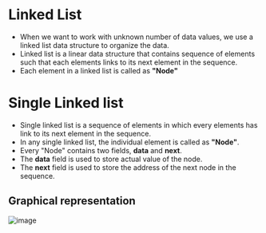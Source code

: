 # Linked List 
+ When we want to work with unknown number of data values, we use a linked list data structure to organize the data.
+ Linked list is a linear data structure that contains sequence of elements such that each elements links to its next element in the sequence.
+ Each element in a linked list is called as **"Node"**


# Single Linked list 
+ Single linked list is a sequence of elements in which every elements has link to its next element in the sequence.
+ In any single linked list, the individual element is called as **"Node"**.
+ Every "Node" contains two fields, **data** and **next**.
+ The **data** field is used to store actual value of the node. 
+ The **next** field is used to store the address of the next node in the sequence.

## Graphical representation
![image](https://user-images.githubusercontent.com/68140538/102629038-a082c780-4170-11eb-8179-7b316d2bf5be.png)

